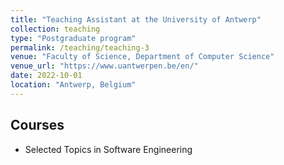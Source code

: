 ```yaml
---
title: "Teaching Assistant at the University of Antwerp"
collection: teaching
type: "Postgraduate program"
permalink: /teaching/teaching-3
venue: "Faculty of Science, Department of Computer Science"
venue_url: "https://www.uantwerpen.be/en/"
date: 2022-10-01
location: "Antwerp, Belgium"
---
```

Courses
-------
* Selected Topics in Software Engineering
